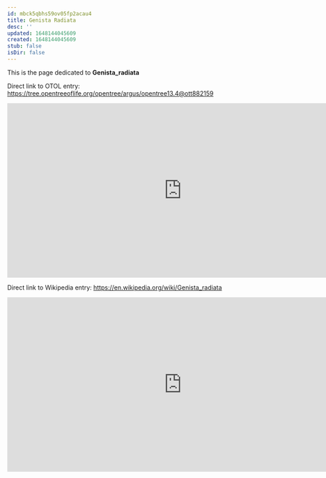 ```yaml
---
id: mbck5qbhs59ov05fp2acau4
title: Genista Radiata
desc: ''
updated: 1648144045609
created: 1648144045609
stub: false
isDir: false
---
```

This is the page dedicated to **Genista_radiata**


Direct link to OTOL entry: https://tree.opentreeoflife.org/opentree/argus/opentree13.4@ott882159



<html>
    <body>
    <iframe src="https://tree.opentreeoflife.org/opentree/argus/opentree13.4@ott882159"
    width="800" height="400" frameborder="0" allowfullscreen> </iframe>
    </body>
</html>
    


Direct link to Wikipedia entry: https://en.wikipedia.org/wiki/Genista_radiata



<html>
    <body>
    <iframe src="https://en.wikipedia.org/wiki/Genista_radiata"
    width="800" height="400" frameborder="0" allowfullscreen> </iframe>
    </body>
</html>
    
